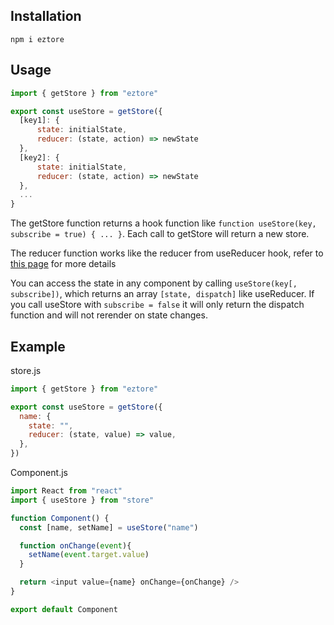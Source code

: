 ## Installation
`npm i eztore`

## Usage

```js
import { getStore } from "eztore"

export const useStore = getStore({
  [key1]: {
      state: initialState,
      reducer: (state, action) => newState
  },
  [key2]: {
      state: initialState,
      reducer: (state, action) => newState
  },
  ...
}
```

The getStore function returns a hook function like `function useStore(key, subscribe = true) { ... }`. Each call to getStore will return a new store.

The reducer function works like the reducer from useReducer hook, refer to [this page](https://reactjs.org/docs/hooks-reference.html#usereducer) for more details

You can access the state in any component by calling `useStore(key[, subscribe])`, which returns an array `[state, dispatch]` like useReducer. 
If you call useStore with `subscribe = false` it will only return the dispatch function and will not rerender on state changes.

## Example

store.js
```js
import { getStore } from "eztore"

export const useStore = getStore({
  name: {
    state: "",
    reducer: (state, value) => value,
  },
})
```

Component.js
```js
import React from "react"
import { useStore } from "store"

function Component() {
  const [name, setName] = useStore("name")

  function onChange(event){
    setName(event.target.value)
  }

  return <input value={name} onChange={onChange} />
}

export default Component
```